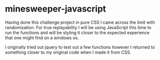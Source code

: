 # minesweeper-javascript
Having done this challenge project in pure CSS I came across the limit with randomization. For true replayability I will be using JavaScript this time to run the functions and will be styling it closer to the expected experience that one might find on a windows os.

I originally tried out jquery to test out a few functions however I returned to something closer to my original code when I made it from CSS.
